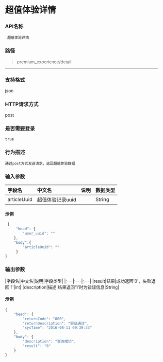 # 超值体验详情

### **API名称**

     超值体验详情

### **路径**

 >    premium_experience/detail

***
###  **支持格式**

   json

###  **HTTP请求方式**

   post

###  **是否需要登录**


    true


### **行为描述** 

    通过post方式发送请求，返回超值体验数据


### **输入参数**

|字段名|中文名|说明|数据类型|
|:---|:---|:---|:---|
|articleUuid|超值体验记录uuid||String|
#### **示例**


```javascript
 {
     "head": {
        "user_uuid": ""
    },
    "body":{
        "articleUuid": ""
     }
}
```

### **输出参数**

|字段名|中文名|说明|字段类型|
|:---|:---|:---|
|result|结果|成功返回'0'，失败返回'1'|int|
|description|描述|结果返回'1'时为错误信息|String|

#### **示例**


```javascript
{
    "head": {
        "returnCode": "000",
        "returnDescription": "验证通过",
        "sysTime": "2016-08-11 09:39:33"
    },
    "body": {
        "description": "查询成功",
        "result": "0"
    }
}
```